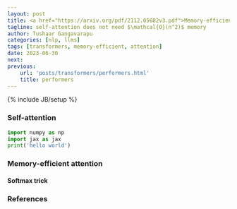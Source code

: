 ```yaml
---
layout: post
title: <a href="https://arxiv.org/pdf/2112.05682v3.pdf">Memory-efficient attention</a>
tagline: self-attention does not need $\mathcal{O}(n^2)$ memory
author: Tushaar Gangavarapu
categories: [nlp, llms]
tags: [transformers, memory-efficient, attention]
date: 2023-06-30
next:
previous: 
    url: 'posts/transformers/performers.html'
    title: performers
---
```

{% include JB/setup %}

### Self-attention

```python
import numpy as np
import jax as jax
print('hello world')
```

### Memory-efficient attention

#### Softmax trick

### References
